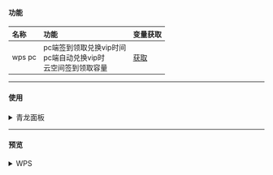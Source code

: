 #### 功能
| 名称     | 功能                                                                      | 变量获取                          |
|:-------|:------------------------------------------------------------------------|:------------------------------|
| wps pc | pc端签到领取兑换vip时间<br/>pc端自动兑换vip时 <br/> 云空间签到领取容量<br/>| [获取](https://vip.wps.cn/home)                                                                   |                               |

---
#### 使用
<details> <summary>青龙面板</summary>

##### 拉库
```
ql repo https://github.com/ytt447735/automation.git wps.py fun|notify.py fun main py
```
##### 环境变量
PC(day等于每日签到时自动兑换天数，可不设)：
```
wps_pc
wpsua=***;wps_sid=***;day=1
```
#### 验证码识别配置
之前版本采用的是百度的手写文字识别功能，[获取](https://console.bce.baidu.com/ai/?_=1722298138766#/ai/ocr/overview/index)
在"/fun/baidu.py"文件内修改"API_KEY"、"SECRET_KEY"的值
百度识别准确率低，已替换，原代码保留着，可自行替换
新代码已采用YOLOv8模型识别，准确率98%左右，识别模型代码暂不开放，识别接口暂免费提供
</details>

---
#### 预览
<details> <summary>WPS</summary>

![WPS](image/3.png)
</details>
